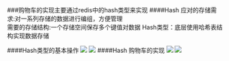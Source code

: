 ###购物车的实现主要通过redis中的hash类型来实现
####Hash
应对的存储需求:对一系列存储的数据进行编组，方便管理  
需要的存储结构:一个存储空间保存多个键值对数据
Hash类型：底层使用哈希表结构实现数据存储

####Hash类型的基本操作
![](https://note-imge.oss-cn-beijing.aliyuncs.com/pasteimageintomarkdown/2020-08-24/87755865950500.png?Expires=4751841152&OSSAccessKeyId=LTAI4G1a9jwwXfvRfRgyzeZ3&Signature=GHj6hDGUPc%2Fd84WrtHJe6M4Bow0%3D)
![](https://note-imge.oss-cn-beijing.aliyuncs.com/pasteimageintomarkdown/2020-08-24/87785627222600.png?Expires=4751841182&OSSAccessKeyId=LTAI4G1a9jwwXfvRfRgyzeZ3&Signature=A43yKt9x0bDb7L%2Fsqvj%2FvhlnJmE%3D)
####Hash 购物车的实现
![](https://note-imge.oss-cn-beijing.aliyuncs.com/pasteimageintomarkdown/2020-08-24/87926056419800.png?Expires=4751841323&OSSAccessKeyId=LTAI4G1a9jwwXfvRfRgyzeZ3&Signature=H3OJJ6MoV77RBVaKeGv3fPE2i9o%3D)
![](https://note-imge.oss-cn-beijing.aliyuncs.com/pasteimageintomarkdown/2020-08-24/87949128575900.png?Expires=4751841346&OSSAccessKeyId=LTAI4G1a9jwwXfvRfRgyzeZ3&Signature=azsmUFUISOUy4uK5urwIB%2FCfDrI%3D)
